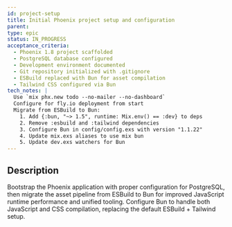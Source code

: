 ```yaml
---
id: project-setup
title: Initial Phoenix project setup and configuration
parent: 
type: epic
status: IN_PROGRESS
acceptance_criteria:
  - Phoenix 1.8 project scaffolded
  - PostgreSQL database configured
  - Development environment documented
  - Git repository initialized with .gitignore
  - ESBuild replaced with Bun for asset compilation
  - Tailwind CSS configured via Bun
tech_notes: |
  Use `mix phx.new todo --no-mailer --no-dashboard`
  Configure for fly.io deployment from start
  Migrate from ESBuild to Bun:
    1. Add {:bun, "~> 1.5", runtime: Mix.env() == :dev} to deps
    2. Remove :esbuild and :tailwind dependencies
    3. Configure Bun in config/config.exs with version "1.1.22"
    4. Update mix.exs aliases to use mix bun
    5. Update dev.exs watchers for Bun
---
```


## Description

Bootstrap the Phoenix application with proper configuration for PostgreSQL, then migrate the asset pipeline from ESBuild to Bun for improved JavaScript runtime performance and unified tooling. Configure Bun to handle both JavaScript and CSS compilation, replacing the default ESBuild + Tailwind setup.